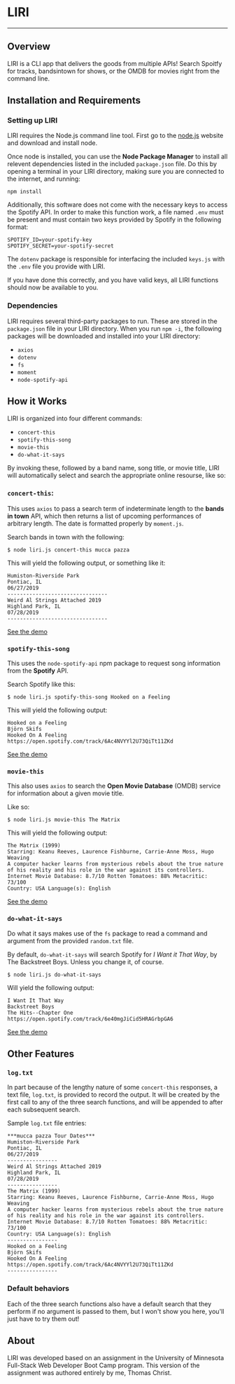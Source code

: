 # LIRI
---

## Overview
LIRI is a CLI app that delivers the goods from multiple APIs! Search Spoitfy for tracks, bandsintown for shows, or the OMDB for movies right from the command line.

## Installation and Requirements

### Setting up LIRI

LIRI requires the Node.js command line tool. First go to the [node.js](https://nodejs.org/en/) website and download and install node.

Once node is installed, you can use the **Node Package Manager** to install all relevent dependencies listed in the included `package.json` file. Do this by opening a terminal in your LIRI directory, making sure you are connected to the internet, and running:

```
npm install
```

Additionally, this software does not come with the necessary keys to access the Spotify API. In order to make this function work, a file named `.env` must be present and must contain two keys provided by Spotify in the following format:

```
SPOTIFY_ID=your-spotify-key
SPOTIFY_SECRET=your-spotify-secret
```

The `dotenv` package is responsible for interfacing the included `keys.js` with the `.env` file you provide with LIRI.

If you have done this correctly, and you have valid keys, all LIRI functions should now be available to you.

### Dependencies

LIRI requires several third-party packages to run. These are stored in the `package.json` file in your LIRI directory. When you run `npm -i`, the following packages will be downloaded and installed into your LIRI directory:

  * `axios`
  * `dotenv`
  * `fs`
  * `moment`
  * `node-spotify-api`

## How it Works

LIRI is organized into four different commands:

  * `concert-this`
  * `spotify-this-song`
  * `movie-this`
  * `do-what-it-says`

By invoking these, followed by a band name, song title, or movie title, LIRI will automatically select and search the appropriate online resourse, like so:

### `concert-this`:

This uses `axios` to pass a search term of indeterminate length to the **bands in town** API, which then returns a list of upcoming performances of arbitrary length. The date is formatted properly by `moment.js`.

Search bands in town with the following:

```
$ node liri.js concert-this mucca pazza
```

This will yield the following output, or something like it:

```
Humiston-Riverside Park
Pontiac, IL
06/27/2019
--------------------------------
Weird Al Strings Attached 2019
Highland Park, IL
07/28/2019
--------------------------------
```

[See the demo](./docs/gifs/concert-this-demo.gif)

### `spotify-this-song`

This uses the `node-spotify-api` npm package to request song information from the **Spotify** API.

Search Spotify like this:

```
$ node liri.js spotify-this-song Hooked on a Feeling          
```

This will yield the following output:

```
Hooked on a Feeling
Björn Skifs
Hooked On A Feeling
https://open.spotify.com/track/6Ac4NVYYl2U73QiTt11ZKd
```

[See the demo](./docs/gifs/spotify-this-song-demo.gif)

### `movie-this`

This also uses `axios` to search the **Open Movie Database** (OMDB) service for information about a given movie title.

Like so:

```
$ node liri.js movie-this The Matrix        
```

This will yield the following output:

```
The Matrix (1999)
Starring: Keanu Reeves, Laurence Fishburne, Carrie-Anne Moss, Hugo Weaving
A computer hacker learns from mysterious rebels about the true nature of his reality and his role in the war against its controllers.
Internet Movie Database: 8.7/10 Rotten Tomatoes: 88% Metacritic: 73/100
Country: USA Language(s): English
```

[See the demo](./docs/gifs/movie-this-demo.gif)

### `do-what-it-says`

Do what it says makes use of the `fs` package to read a command and argument from the provided `random.txt` file.

By default, `do-what-it-says` will search Spotify for *I Want it That Way*, by 
The Backstreet Boys. Unless you change it, of course.

```
$ node liri.js do-what-it-says
```

Will yield the following output:

```
I Want It That Way
Backstreet Boys
The Hits--Chapter One
https://open.spotify.com/track/6e40mgJiCid5HRAGrbpGA6
```

[See the demo](./docs/gifs/do-what-it-says-demo.gif)

## Other Features

### `log.txt`

In part because of the lengthy nature of some `concert-this` responses, a text file, `log.txt`, is provided to record the output. It will be created by the first call to any of the three search functions, and will be appended to after each subsequent search.

Sample `log.txt` file entries:

```
***mucca pazza Tour Dates***
Humiston-Riverside Park
Pontiac, IL
06/27/2019
----------------
Weird Al Strings Attached 2019
Highland Park, IL
07/28/2019
----------------
The Matrix (1999)
Starring: Keanu Reeves, Laurence Fishburne, Carrie-Anne Moss, Hugo Weaving
A computer hacker learns from mysterious rebels about the true nature of his reality and his role in the war against its controllers.
Internet Movie Database: 8.7/10 Rotten Tomatoes: 88% Metacritic: 73/100 
Country: USA Language(s): English
----------------
Hooked on a Feeling
Björn Skifs
Hooked On A Feeling
https://open.spotify.com/track/6Ac4NVYYl2U73QiTt11ZKd
----------------
```

### Default behaviors

Each of the three search functions also have a default search that they perform if no argument is passed to them, but I won't show you here, you'll just have to try them out!

## About

LIRI was developed based on an assignment in the University of Minnesota Full-Stack Web Developer Boot Camp program. This version of the assignment was authored entirely by me, Thomas Christ.